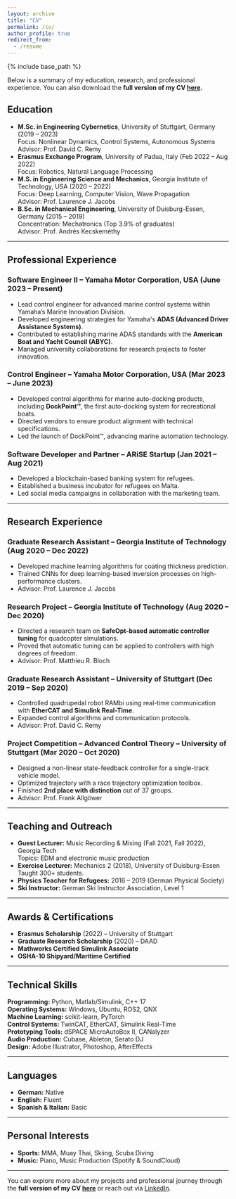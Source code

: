 ```yaml
---
layout: archive
title: "CV"
permalink: /cv/
author_profile: true
redirect_from:
  - /resume
---
```


{% include base_path %}

Below is a summary of my education, research, and professional experience. You can also download the **full version of my CV [here](https://github.com/sjmxschm/sjmxschm.github.io/raw/master/files/CV_Max_Schmitz_PhD_2024.pdf).**

## Education  
- **M.Sc. in Engineering Cybernetics**, University of Stuttgart, Germany (2019 – 2023)  
  Focus: Nonlinear Dynamics, Control Systems, Autonomous Systems  
  Advisor: Prof. David C. Remy  
- **Erasmus Exchange Program**, University of Padua, Italy (Feb 2022 – Aug 2022)  
  Focus: Robotics, Natural Language Processing  
- **M.S. in Engineering Science and Mechanics**, Georgia Institute of Technology, USA (2020 – 2022)  
  Focus: Deep Learning, Computer Vision, Wave Propagation  
  Advisor: Prof. Laurence J. Jacobs  
- **B.Sc. in Mechanical Engineering**, University of Duisburg-Essen, Germany (2015 – 2019)  
  Concentration: Mechatronics (Top 3.9% of graduates)  
  Advisor: Prof. Andrés Kecskeméthy  

---

## Professional Experience

### **Software Engineer II** – Yamaha Motor Corporation, USA (June 2023 – Present)  
- Lead control engineer for advanced marine control systems within Yamaha’s Marine Innovation Division.  
- Developed engineering strategies for Yamaha's **ADAS (Advanced Driver Assistance Systems)**.  
- Contributed to establishing marine ADAS standards with the **American Boat and Yacht Council (ABYC)**.  
- Managed university collaborations for research projects to foster innovation.  

### **Control Engineer** – Yamaha Motor Corporation, USA (Mar 2023 – June 2023)  
- Developed control algorithms for marine auto-docking products, including **DockPoint™**, the first auto-docking system for recreational boats.  
- Directed vendors to ensure product alignment with technical specifications.  
- Led the launch of DockPoint™, advancing marine automation technology.  

### **Software Developer and Partner** – ARiSE Startup (Jan 2021 – Aug 2021)  
- Developed a blockchain-based banking system for refugees.  
- Established a business incubator for refugees on Malta.  
- Led social media campaigns in collaboration with the marketing team.

---

## Research Experience  

### **Graduate Research Assistant** – Georgia Institute of Technology (Aug 2020 – Dec 2022)  
- Developed machine learning algorithms for coating thickness prediction.  
- Trained CNNs for deep learning-based inversion processes on high-performance clusters.  
- Advisor: Prof. Laurence J. Jacobs  

### **Research Project** – Georgia Institute of Technology (Aug 2020 – Dec 2020)  
- Directed a research team on **SafeOpt-based automatic controller tuning** for quadcopter simulations.  
- Proved that automatic tuning can be applied to controllers with high degrees of freedom.  
- Advisor: Prof. Matthieu R. Bloch  

### **Graduate Research Assistant** – University of Stuttgart (Dec 2019 – Sep 2020)  
- Controlled quadrupedal robot RAMbi using real-time communication with **EtherCAT and Simulink Real-Time**.  
- Expanded control algorithms and communication protocols.  
- Advisor: Prof. David C. Remy  

### **Project Competition – Advanced Control Theory** – University of Stuttgart (Mar 2020 – Oct 2020)  
- Designed a non-linear state-feedback controller for a single-track vehicle model.  
- Optimized trajectory with a race trajectory optimization toolbox.  
- Finished **2nd place with distinction** out of 37 groups.  
- Advisor: Prof. Frank Allgöwer  

---

## Teaching and Outreach  

- **Guest Lecturer:** Music Recording & Mixing (Fall 2021, Fall 2022), Georgia Tech  
  Topics: EDM and electronic music production  
- **Exercise Lecturer:** Mechanics 2 (2018), University of Duisburg-Essen  
  Taught 300+ students.  
- **Physics Teacher for Refugees:** 2016 – 2019 (German Physical Society)  
- **Ski Instructor:** German Ski Instructor Association, Level 1  

---

## Awards & Certifications  
- **Erasmus Scholarship** (2022) – University of Stuttgart  
- **Graduate Research Scholarship** (2020) – DAAD  
- **Mathworks Certified Simulink Associate**  
- **OSHA-10 Shipyard/Maritime Certified**  

---

## Technical Skills  

**Programming:** Python, Matlab/Simulink, C++ 17  
**Operating Systems:** Windows, Ubuntu, ROS2, QNX  
**Machine Learning:** scikit-learn, PyTorch  
**Control Systems:** TwinCAT, EtherCAT, Simulink Real-Time  
**Prototyping Tools:** dSPACE MicroAutoBox II, CANalyzer  
**Audio Production:** Cubase, Ableton, Serato DJ  
**Design:** Adobe Illustrator, Photoshop, AfterEffects  

---

## Languages  

- **German:** Native  
- **English:** Fluent  
- **Spanish & Italian:** Basic  

---

## Personal Interests  

- **Sports:** MMA, Muay Thai, Skiing, Scuba Diving  
- **Music:** Piano, Music Production (Spotify & SoundCloud)  

---

You can explore more about my projects and professional journey through the **full version of my CV [here](https://github.com/sjmxschm/sjmxschm.github.io/raw/master/files/CV_Max_Schmitz_PhD_2024.pdf)** or reach out via [LinkedIn](https://www.linkedin.com/in/sjmxschm).